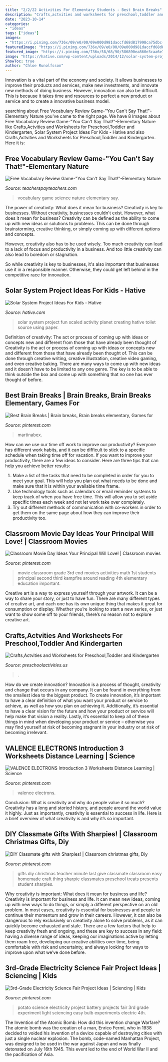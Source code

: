 ```yaml
---
title: "2/2/22 Activities For Elementary Students - Best Brain Breaks"
description: "Crafts,actvities and worksheets for preschool,toddler and kindergarten"
date: "2023-10-14"
categories:
- "ideas"
tags: ["ideas"]
images:
- "https://i.pinimg.com/736x/09/e0/00/09e000d981daccfd68d817998ca75dbc--teacher-christmas-gifts-christmas-diy.jpg"
featuredImage: "https://i.pinimg.com/736x/09/e0/00/09e000d981daccfd68d817998ca75dbc--teacher-christmas-gifts-christmas-diy.jpg"
featured_image: "https://i.pinimg.com/736x/58/68/90/586890ea860e3caa6e7cd924af64d78a.jpg"
image: "https://hative.com/wp-content/uploads/2014/12/solar-system-project-ideas/7-solar-system-project-ideas.jpg"
ShowToc: true
author: "Chloe Runolfsson"
---
```



Innovation is a vital part of the economy and society. It allows businesses to improve their products and services, make new investments, and innovate new methods of doing business. However, innovation can also be difficult. This is because it takes time and resources to perfect a new product or service and to create a innovative business model.

	

		
searching about Free Vocabulary Review Game-&quot;You Can&#039;t Say That!&quot;-Elementary Nature you've came to the right page. We have 8 Images about Free Vocabulary Review Game-&quot;You Can&#039;t Say That!&quot;-Elementary Nature like Crafts,Actvities and Worksheets for Preschool,Toddler and Kindergarten, Solar System Project Ideas For Kids - Hative and also Crafts,Actvities and Worksheets for Preschool,Toddler and Kindergarten. Here it is:
		
    
## Free Vocabulary Review Game-&quot;You Can&#039;t Say That!&quot;-Elementary Nature

<img loading=lazy src="https://ecdn.teacherspayteachers.com/thumbitem/YCST-Vocabulary-Game-Elementary-Science-Nature-of-Science-1396440102/original-628853-4.jpg" onerror="this.onerror=null;this.src='https://tse3.mm.bing.net/th?id=OIP.QJWKEp6JWRzaU5CQ1ItBqQAAAA&amp;pid=15.1';" alt="Free Vocabulary Review Game-&quot;You Can&#039;t Say That!&quot;-Elementary Nature">

_Source: teacherspayteachers.com_

>vocabulary game science nature elementary say. 

	

The power of creativity: What does it mean for business?
Creativity is key to businesses. Without creativity, businesses couldn't exist. However, what does it mean for business? 
Creativity can be defined as the ability to come up with new ideas or solutions to problems. This can be done through brainstorming, creative thinking, or simply coming up with different options and concepts. 

However, creativity also has to be used wisely. Too much creativity can lead to a lack of focus and productivity in a business. And too little creativity can also lead to boredom or stagnation. 

So while creativity is key to businesses, it's also important that businesses use it in a responsible manner. Otherwise, they could get left behind in the competitive race for innovation.

    
## Solar System Project Ideas For Kids - Hative

<img loading=lazy src="https://hative.com/wp-content/uploads/2014/12/solar-system-project-ideas/7-solar-system-project-ideas.jpg" onerror="this.onerror=null;this.src='https://tse3.mm.bing.net/th?id=OIP.GnuhpxJ6YLA1Ee29YtUregHaJ4&amp;pid=15.1';" alt="Solar System Project Ideas For Kids - Hative">

_Source: hative.com_

>solar system project fun scaled activity planet creating hative toilet source using paper. 

	

Definition of creativity: The act or process of coming up with ideas or concepts new and different from those that have already been thought of
Creativity is the act or process of coming up with ideas or concepts new and different from those that have already been thought of. This can be done through creative writing, creative illustration, creative video gaming, and even creative baking. There are many ways to come up with new ideas and it doesn’t have to be limited to any one genre. The key is to be able to think outside the box and come up with something that no one has ever thought of before.

    
## Best Brain Breaks | Brain Breaks, Brain Breaks Elementary, Games For

<img loading=lazy src="https://i.pinimg.com/736x/df/3a/6a/df3a6aba58fd3d5c0433e6b12b2e2849.jpg" onerror="this.onerror=null;this.src='https://tse4.mm.bing.net/th?id=OIP.8I-0rKCrcPUCqggDmRmhFgHaM8&amp;pid=15.1';" alt="Best Brain Breaks | Brain breaks, Brain breaks elementary, Games for">

_Source: pinterest.com_

>martinabex. 

	

How can we use our time off work to improve our productivity?
Everyone has different work habits, and it can be difficult to stick to a specific schedule when taking time off for vacation. If you want to improve your productivity, there are a few ideas to consider. Here are three tips that can help you achieve better results: 
1. Make a list of the tasks that need to be completed in order for you to meet your goal. This will help you plan out what needs to be done and make sure that it is within your available time frame. 
2. Use technology tools such as calendars or email reminder systems to keep track of when you have free time. This will allow you to set aside specific times each week and not let work take over completely. 
3. Try out different methods of communication with co-workers in order to get them on the same page about how they can improve their productivity too.

    
## Classroom Movie Day Ideas Your Principal Will Love! | Classroom Movies

<img loading=lazy src="https://i.pinimg.com/736x/04/5c/14/045c146bed255336c1166004de343e86.jpg" onerror="this.onerror=null;this.src='https://tse3.mm.bing.net/th?id=OIP.5dz0bIchFeNctQ7ig11RcgHaL2&amp;pid=15.1';" alt="Classroom Movie Day Ideas Your Principal Will Love! | Classroom movies">

_Source: pinterest.com_

>movie classroom grade 3rd end movies activities math 1st students principal second third kampfire around reading 4th elementary education important. 

	

Creative art is a way to express yourself through your artwork. It can be a way to share your story, or just to have fun. There are many different types of creative art, and each one has its own unique thing that makes it great for consumption or display. Whether you’re looking to start a new series, or just want to show some off to your friends, there’s no reason not to explore creative art.

    
## Crafts,Actvities And Worksheets For Preschool,Toddler And Kindergarten

<img loading=lazy src="http://www.preschoolactivities.us/wp-content/uploads/2015/02/Earth-Day-craft-idea-for-kids.jpg" onerror="this.onerror=null;this.src='https://tse3.mm.bing.net/th?id=OIP.3Vt0DvTRbdmMGNrbHJXQnwHaJ4&amp;pid=15.1';" alt="Crafts,Actvities and Worksheets for Preschool,Toddler and Kindergarten">

_Source: preschoolactivities.us_

>. 

	

How do we create innovation?
Innovation is a process of thought, creativity and change that occurs in any company. It can be found in everything from the smallest idea to the biggest product. To create innovation, it’s important to have a clear definition of what you want your product or service to achieve, as well as how you plan on achieving it. Additionally, it’s essential to have a clear vision for the future and how your product or service will help make that vision a reality. Lastly, it’s essential to keep all of these things in mind when developing your product or service – otherwise you may find yourself at risk of becoming stagnant in your industry or at risk of becoming irrelevant.

    
## VALENCE ELECTRONS Introduction 3 Worksheets Distance Learning | Science

<img loading=lazy src="https://i.pinimg.com/736x/58/68/90/586890ea860e3caa6e7cd924af64d78a.jpg" onerror="this.onerror=null;this.src='https://tse3.mm.bing.net/th?id=OIP._ZKs-C_SudDH0CXRkUETfgHaLF&amp;pid=15.1';" alt="VALENCE ELECTRONS Introduction 3 Worksheets Distance Learning | Science">

_Source: pinterest.com_

>valence electrons. 

	

Conclusion: What is creativity and why do people value it so much?
Creativity has a long and storied history, and people around the world value it highly. Just as importantly, creativity is essential to success in life. Here is a brief overview of what creativity is and why it’s so important.

    
## DIY Classmate Gifts With Sharpies! | Classroom Christmas Gifts, Diy

<img loading=lazy src="https://i.pinimg.com/736x/09/e0/00/09e000d981daccfd68d817998ca75dbc--teacher-christmas-gifts-christmas-diy.jpg" onerror="this.onerror=null;this.src='https://tse2.mm.bing.net/th?id=OIP.usIcoYIkoYXsF2RflVSdowHaLH&amp;pid=15.1';" alt="DIY Classmate gifts with Sharpies! | Classroom christmas gifts, Diy">

_Source: pinterest.com_

>gifts diy christmas teacher minute last give classmate classroom easy homemade craft thing sharpie classmates preschool treats presents student sharpies. 

	

Why creativity is important: What does it mean for business and life?
Creativity is important for business and life. It can mean new ideas, coming up with new ways to do things, or simply a different perspective on an old problem. In most cases, creativity is essential for businesses and people to continue their momentum and grow in their careers. However, it can also be dangerous to rely exclusively on creativity alone to solve problems, as it can quickly become exhausted and stale. There are a few factors that help to keep creativity fresh and ongoing, and these are key to success in any field: having a diverse range of ideas, keeping our imaginations active by letting them roam free, developing our creative abilities over time, being comfortable with risk and uncertainty, and always looking for ways to improve upon what we’ve done before.

    
## 3rd-Grade Electricity Science Fair Project Ideas | Sciencing | Kids

<img loading=lazy src="https://i.pinimg.com/736x/0a/5b/f9/0a5bf9dc42afaf9c0829694e9bf3188b.jpg" onerror="this.onerror=null;this.src='https://tse3.mm.bing.net/th?id=OIP.U83AmPMzFtUClouoQuYcFgHaHa&amp;pid=15.1';" alt="3rd-Grade Electricity Science Fair Project Ideas | Sciencing | Kids">

_Source: pinterest.com_

>potato science electricity project battery projects fair 3rd grade experiment light sciencing easy bulb experiments electric 4th. 

	

The Invention of the Atomic Bomb: How did this invention change Warfare?
The atomic bomb was the creation of a man, Enrico Fermi, who in 1938 decided to voided his invention of a device capable of destroying cities with just a single nuclear explosion. The bomb, code-named Manhattan Project, was designed to be used in the war against Japan and was finally detonated on July 16th 1945. This event led to the end of World War II and the pacification of Asia.

